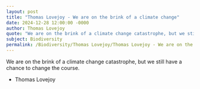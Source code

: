 ```yaml
---
layout: post
title: "Thomas Lovejoy - We are on the brink of a climate change"
date: 2024-12-28 12:00:00 -0000
author: Thomas Lovejoy
quote: "We are on the brink of a climate change catastrophe, but we still have a chance to change the course."
subject: Biodiversity
permalink: /Biodiversity/Thomas Lovejoy/Thomas Lovejoy - We are on the brink of a climate change
---
```


We are on the brink of a climate change catastrophe, but we still have a chance to change the course.

- Thomas Lovejoy
